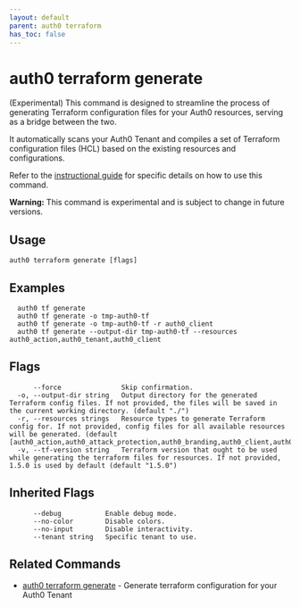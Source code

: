 ```yaml
---
layout: default
parent: auth0 terraform
has_toc: false
---
```

# auth0 terraform generate

(Experimental) This command is designed to streamline the process of generating Terraform configuration files for your Auth0 resources, serving as a bridge between the two.

It automatically scans your Auth0 Tenant and compiles a set of Terraform configuration files (HCL) based on the existing resources and configurations.

Refer to the [instructional guide](https://registry.terraform.io/providers/auth0/auth0/latest/docs/guides/generate_terraform_config) for specific details on how to use this command.

**Warning:** This command is experimental and is subject to change in future versions.

## Usage
```
auth0 terraform generate [flags]
```

## Examples

```
  auth0 tf generate
  auth0 tf generate -o tmp-auth0-tf
  auth0 tf generate -o tmp-auth0-tf -r auth0_client
  auth0 tf generate --output-dir tmp-auth0-tf --resources auth0_action,auth0_tenant,auth0_client 
```


## Flags

```
      --force               Skip confirmation.
  -o, --output-dir string   Output directory for the generated Terraform config files. If not provided, the files will be saved in the current working directory. (default "./")
  -r, --resources strings   Resource types to generate Terraform config for. If not provided, config files for all available resources will be generated. (default [auth0_action,auth0_attack_protection,auth0_branding,auth0_client,auth0_client_grant,auth0_connection,auth0_custom_domain,auth0_flow,auth0_flow_vault_connection,auth0_form,auth0_email_provider,auth0_email_template,auth0_guardian,auth0_organization,auth0_pages,auth0_prompt,auth0_prompt_custom_text,auth0_resource_server,auth0_role,auth0_tenant,auth0_trigger_actions])
  -v, --tf-version string   Terraform version that ought to be used while generating the terraform files for resources. If not provided, 1.5.0 is used by default (default "1.5.0")
```


## Inherited Flags

```
      --debug           Enable debug mode.
      --no-color        Disable colors.
      --no-input        Disable interactivity.
      --tenant string   Specific tenant to use.
```


## Related Commands

- [auth0 terraform generate](auth0_terraform_generate.md) - Generate terraform configuration for your Auth0 Tenant


